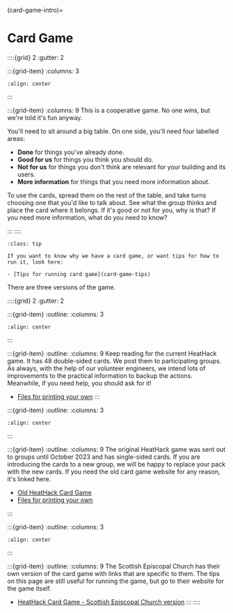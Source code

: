 (card-game-intro)=
# Card Game  

::::{grid} 2
:gutter: 2

:::{grid-item}
:columns: 3
```{image} /images/card-game/card-sorting-2-cropped-to-be-unidentifiable.jpg
:align: center
```
:::

:::{grid-item}
:columns: 9
This is a cooperative game.  No one wins, but we're told it's fun anyway.  

You'll need to sit around a big table.  On one side, you'll need four labelled areas:

- **Done** for things you've already done.
- **Good for us** for things you think you should do.
- **Not for us** for things you don't think are relevant for your building and its users.
- **More information** for things that you need more information about.

To use the cards, spread them on the rest of the table, and take turns choosing one that you'd like to talk about.  See what the group thinks and place the card where it belongs.  If it's good  or not for you, why is that?  If you need more information, what do you need to know?

:::
::::

```{admonition} Tips for Running the Game
:class: tip

If you want to know why we have a card game, or want tips for how to run it, look here:

- [Tips for running card game](card-game-tips)

```


<!-- ```{admonition} Card game versions -->

There are three versions of the game.


::::{grid} 2
:gutter: 2

:::{grid-item}
:outline: 
:columns: 3
```{image} /images/card-game/sample-card-v2.png
:align: center
```
:::


:::{grid-item}
:outline: 
:columns: 9
Keep reading for the current HeatHack game. It has 48 double-sided cards.  We post them to participating groups.  As always, with the help of our volunteer engineers, we intend lots of improvements to the practical information to backup the actions.  Meanwhile, if you need help, you should ask for it!  

- [Files for printing your own](https://drive.google.com/drive/folders/13efGHuvEN5zjEnxEG1RfoJ39EvKoDLig) 
:::

:::{grid-item}
:outline: 
:columns: 3
```{image}  /images/card-game/sample-card-v1.png
:align: center
```
:::


:::{grid-item}
:outline:
:columns: 9
The original HeatHack game was sent out to groups until October 2023 and has single-sided cards.  If you are introducing the cards to a new group, we will be happy to replace your pack with the new cards.  If you need the old card game website for any reason, it's linked here.

- [Old HeatHack Card Game](https://jeancarletta.github.io/HeatHack-Card-Game/intro.html)
- [Files for printing your own](https://drive.google.com/drive/folders/12ClLfECToujEQ_mFHzxR43c0Aub_qGfR)

:::

:::{grid-item}
:outline: 
:columns: 3
```{image} /images/card-game/sec-card-front.png
:align: center
```
:::


:::{grid-item}
:outline:
:columns: 9
The Scottish Episcopal Church has their own version of the card game with links that are specific to them.  The tips on this page are still useful for running the game, but go to their website for the game itself.

- [HeatHack Card Game - Scottish Episcopal Church version](https://toolkit.secnetzero.org/online-cards.html)
:::
::::



